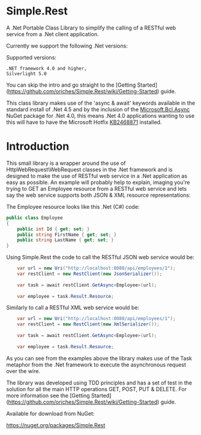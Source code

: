 Simple.Rest
===========

A .Net Portable Class Library to simplify the calling of a RESTful web service from a .Net client application.

Currently we support the following .Net versions:

Supported versions:

	.NET framework 4.0 and higher,
	Silverlight 5.0

You can skip the intro and go straight to the [Getting Started] (https://github.com/oriches/Simple.Rest/wiki/Getting-Started) guide.

This class library makes use of the 'async & await' keywords available in the standard install of .Net 4.5 and by the inclusion of the <a href="https://www.nuget.org/packages/Microsoft.Bcl.Async">Microsoft.Bcl.Async</a> NuGet package for .Net 4.0, this means .Net 4.0 applications wanting to use this will have to have the Microsoft Hotfix <a href="http://support.microsoft.com/kb/2468871">KB2468871</a> installed.

# Introduction

This small library is a wrapper around the use of HttpWebRequest\WebRequest classes in the .Net framework and is designed to make the use of RESTful web service in a .Net application as easy as possible. An example will probably help to explain, imaging you're trying to GET an Employee resource from a RESTful web service and lets say the web service supports both JSON & XML resource representations:

The Employee resource looks like this .Net (C#) code:
```C#
public class Employee
{
    public int Id { get; set; }
    public string FirstName { get; set; }
    public string LastName { get; set; }
}
```
Using Simple.Rest the code to call the RESTful JSON web service would be:
```C#
    var url = new Uri("http://localhost:8080/api/employees/1");
    var restClient = new RestClient(new JsonSerializer());
            
    var task = await restClient.GetAsync<Employee>(url);
    
    var employee = task.Result.Resource;
```
Similarly to call a RESTful XML web service would be:
```C#
    var url = new Uri("http://localhost:8080/api/employees/1");
    var restClient = new RestClient(new XmlSerializer());
            
    var task = await restClient.GetAsync<Employee>(url);
    
    var employee = task.Result.Resource;
```
As you can see from the examples above the library makes use of the Task<T> metaphor from the .Net framework to execute the asynchronous request over the wire.

The library was developed using TDD principles and has a set of test in the solution for all the main HTTP operations GET, POST, PUT & DELETE. For more information see the [Getting Started] (https://github.com/oriches/Simple.Rest/wiki/Getting-Started) guide.

Available for download from NuGet:

https://nuget.org/packages/Simple.Rest


